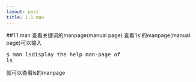 ```yaml
---
layout: post
title: 1.1 man
---
```

##1.1 man
查看关键词的manpage(manual page)
查看'ls'的manpage(manual page)可以输入<br>
<pre class='terminal bootcamp'>
<span class='codeline'>$ man ls<span>display the help man-page of
ls</span></span>
</pre>
就可以查看ls的manpage
